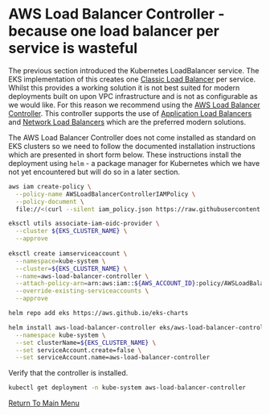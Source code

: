 # AWS Load Balancer Controller - because one load balancer per service is wasteful

The previous section introduced the Kubernetes LoadBalancer service.
The EKS implementation of this creates one [Classic Load Balancer](https://aws.amazon.com/elasticloadbalancing/classic-load-balancer/) per service.
Whilst this provides a working solution it is not best suited for modern deployments built on upon VPC infrastructure and is not as configurable as we would like.
For this reason we recommend using the [AWS Load Balancer Controller](https://docs.aws.amazon.com/eks/latest/userguide/aws-load-balancer-controller.html).
This controller supports the use of [Application Load Balancers](https://aws.amazon.com/elasticloadbalancing/application-load-balancer/) and [Network Load Balancers](https://aws.amazon.com/elasticloadbalancing/network-load-balancer/) which are the preferred modern solutions.

The AWS Load Balancer Controller does not come installed as standard on EKS clusters so we need to follow the documented installation instructions which are presented in short form below.
These instructions install the deployment using `helm` - a package manager for Kubernetes which we have not yet encountered but will do so in a later section.

```bash
aws iam create-policy \
  --policy-name AWSLoadBalancerControllerIAMPolicy \
  --policy-document \
  file://<(curl --silent iam_policy.json https://raw.githubusercontent.com/kubernetes-sigs/aws-load-balancer-controller/v2.2.0/docs/install/iam_policy.json)

eksctl utils associate-iam-oidc-provider \
  --cluster ${EKS_CLUSTER_NAME} \
  --approve
  
eksctl create iamserviceaccount \
  --namespace=kube-system \
  --cluster=${EKS_CLUSTER_NAME} \
  --name=aws-load-balancer-controller \
  --attach-policy-arn=arn:aws:iam::${AWS_ACCOUNT_ID}:policy/AWSLoadBalancerControllerIAMPolicy \
  --override-existing-serviceaccounts \
  --approve

helm repo add eks https://aws.github.io/eks-charts

helm install aws-load-balancer-controller eks/aws-load-balancer-controller \
  --namespace kube-system \
  --set clusterName=${EKS_CLUSTER_NAME} \
  --set serviceAccount.create=false \
  --set serviceAccount.name=aws-load-balancer-controller
```

Verify that the controller is installed.
```bash
kubectl get deployment -n kube-system aws-load-balancer-controller
```

[Return To Main Menu](/README.md)
